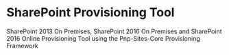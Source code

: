 # SharePoint Provisioning Tool
SharePoint 2013 On Premises, SharePoint 2016 On Premises and SharePoint 2016 Online Provisioning Tool using the Pnp-Sites-Core Provisioning Framework
